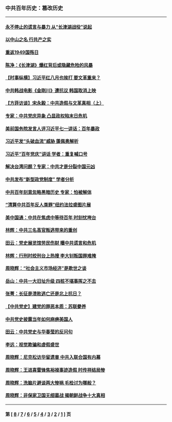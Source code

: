### 中共百年历史：篡改历史
---
#### [永不停止的谎言与暴力 从“长津湖战役”说起](../../pages/nf1176115/n13494094.md?02260430) 
#### [以中山之名 行共产之实](../../pages/nf1176115/n13346437.md?02260430) 
#### [重返1949国殇日](../../pages/nf1176115/n13346372.md?02260430) 
#### [陈净：《长津湖》爆红背后或隐藏危险的风暴](../../pages/nf1176115/n13314364.md?02260430) 
#### [【时事纵横】习近平红八月也挨打 要文革重来？](../../pages/nf1176115/n13231393.md?02260430) 
#### [中共韩战电影《金刚川》遭抗议 韩国取消上映](../../pages/nf1176115/n13219114.md?02260430) 
#### [【方菲访谈】宋永毅：中共造假与文革真相（上）](../../pages/nf1176115/n13200760.md?02260430) 
#### [专家：中共党庆异象 凸显政权陷末日危机](../../pages/nf1176115/n13067084.md?02260430) 
#### [美前国务院发言人评习近平七一讲话：百年暴政](../../pages/nf1176115/n13066986.md?02260430) 
#### [习近平发“头破血流”威胁 蓬佩奥解析](../../pages/nf1176115/n13063604.md?02260430) 
#### [习近平“百年党庆”讲话 学者：重复喊口号](../../pages/nf1176115/n13061411.md?02260430) 
#### [解决台湾问题？专家：中共才是分裂中国元凶](../../pages/nf1176115/n13060811.md?02260430) 
#### [中共发布“新型政党制度” 学者分析](../../pages/nf1176115/n13056354.md?02260430) 
#### [中共百年刻意忽略黑暗历史 专家：怕被解体](../../pages/nf1176115/n13056056.md?02260430) 
#### [“清算中共百年反人类罪”纽约法拉盛图片展](../../pages/nf1176115/n13052220.md?02260430) 
#### [美中国通：中共在焦虑中等待百年 时刻忧垮台](../../pages/nf1176115/n13048820.md?02260430) 
#### [林辉：中共三名高官叛逃带来的重创](../../pages/nf1176115/n13035206.md?02260430) 
#### [田云：党史展览馆劳民伤财 曝中共谎言和危机](../../pages/nf1176115/n13033900.md?02260430) 
#### [林辉：行刑时绞刑台上热搜 李大钊叛国罪难掩](../../pages/nf1176115/n13031965.md?02260430) 
#### [周晓辉：“社会主义市场经济”是欺世之谈](../../pages/nf1176115/n13024090.md?02260430) 
#### [岳山：中共一大旧址升级 四桩不堪事挥之不去](../../pages/nf1176115/n13021697.md?02260430) 
#### [张菁：长征是溃败逃亡还是北上抗日？](../../pages/nf1176115/n13020585.md?02260430) 
#### [【中共党史】建党的罪恶本质：苏联豢养](../../pages/nf1176115/n13011888.md?02260430) 
#### [中共党史披露当年如何麻痹美国人](../../pages/nf1176115/n12966400.md?02260430) 
#### [田云：中共党史与华春莹的反问句](../../pages/nf1176115/n12765178.md?02260430) 
#### [李远：视觉欺骗和虚假盛世](../../pages/nf1176115/n12993376.md?02260430) 
#### [周晓辉：尼克松访华留遗害 中共入联合国有内幕](../../pages/nf1176115/n12991422.md?02260430) 
#### [周晓辉：王进喜雷锋焦裕禄事迹造假 时传祥结局惨](../../pages/nf1176115/n12985497.md?02260430) 
#### [周晓辉：洗脑片避谈两大惨祸 毛检讨为哪般？](../../pages/nf1176115/n12971285.md?02260430) 
#### [周晓辉：非保家卫国无细菌战 揭朝鲜战争十大真相](../../pages/nf1176115/n12954161.md?02260430) 

---
#### 第 [ [8](./8.md?02260430) / [7](./7.md?02260430) / [6](./6.md?02260430) / [5](./5.md?02260430) / [4](./4.md?02260430) / [3](./3.md?02260430) / [2](./2.md?02260430) / [1](./1.md?02260430) ] 页
